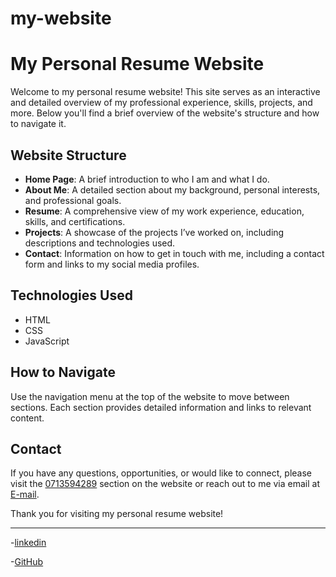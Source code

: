 # my-website
# My Personal Resume Website

Welcome to my personal resume website! This site serves as an interactive and detailed overview of my professional experience, skills, projects, and more. Below you'll find a brief overview of the website's structure and how to navigate it.

## Website Structure

- **Home Page**: A brief introduction to who I am and what I do.
- **About Me**: A detailed section about my background, personal interests, and professional goals.
- **Resume**: A comprehensive view of my work experience, education, skills, and certifications.
- **Projects**: A showcase of the projects I’ve worked on, including descriptions and technologies used.
- **Contact**: Information on how to get in touch with me, including a contact form and links to my social media profiles.

## Technologies Used

- HTML
- CSS
- JavaScript

## How to Navigate

Use the navigation menu at the top of the website to move between sections. Each section provides detailed information and links to relevant content.

## Contact

If you have any questions, opportunities, or would like to connect, please visit the [0713594289](#contact) section on the website or reach out to me via email at [E-mail](kennethtebogo17@gmail.com).

Thank you for visiting my personal resume website!

---

-[linkedin](https://www.linkedin.com/in/kennethkhondowe)

-[GitHub](https://github.com/KennethTebogo)
